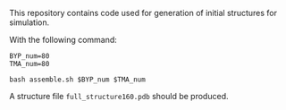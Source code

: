 This repository contains code used for generation of initial structures for simulation.

With the following command:

```
BYP_num=80
TMA_num=80

bash assemble.sh $BYP_num $TMA_num
```

A structure file `full_structure160.pdb` should be produced. 

